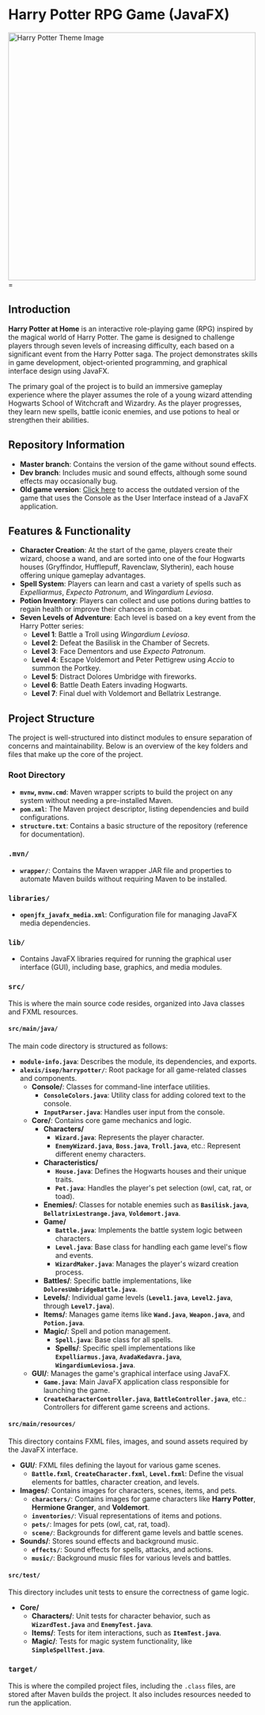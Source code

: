 # Harry Potter RPG Game (JavaFX)
<img src="https://www.pause-canap.com/media/wysiwyg/Saga-harry-potter.jpg" alt="Harry Potter Theme Image" width="500px">=


## Introduction
**Harry Potter at Home** is an interactive role-playing game (RPG) inspired by the magical world of Harry Potter. The game is designed to challenge players through seven levels of increasing difficulty, each based on a significant event from the Harry Potter saga. The project demonstrates skills in game development, object-oriented programming, and graphical interface design using JavaFX.

The primary goal of the project is to build an immersive gameplay experience where the player assumes the role of a young wizard attending Hogwarts School of Witchcraft and Wizardry. As the player progresses, they learn new spells, battle iconic enemies, and use potions to heal or strengthen their abilities. 

## Repository Information
- **Master branch**: Contains the version of the game without sound effects.
- **Dev branch**: Includes music and sound effects, although some sound effects may occasionally bug.
- **Old game version**: [Click here](https://github.com/alexisvafiadis/HarryPotterRPG-with-Console) to access the outdated version of the game that uses the Console as the User Interface instead of a JavaFX application.

## Features & Functionality
- **Character Creation**: At the start of the game, players create their wizard, choose a wand, and are sorted into one of the four Hogwarts houses (Gryffindor, Hufflepuff, Ravenclaw, Slytherin), each house offering unique gameplay advantages.
- **Spell System**: Players can learn and cast a variety of spells such as *Expelliarmus*, *Expecto Patronum*, and *Wingardium Leviosa*.
- **Potion Inventory**: Players can collect and use potions during battles to regain health or improve their chances in combat.
- **Seven Levels of Adventure**: Each level is based on a key event from the Harry Potter series:
  - **Level 1**: Battle a Troll using *Wingardium Leviosa*.
  - **Level 2**: Defeat the Basilisk in the Chamber of Secrets.
  - **Level 3**: Face Dementors and use *Expecto Patronum*.
  - **Level 4**: Escape Voldemort and Peter Pettigrew using *Accio* to summon the Portkey.
  - **Level 5**: Distract Dolores Umbridge with fireworks.
  - **Level 6**: Battle Death Eaters invading Hogwarts.
  - **Level 7**: Final duel with Voldemort and Bellatrix Lestrange.

## Project Structure

The project is well-structured into distinct modules to ensure separation of concerns and maintainability. Below is an overview of the key folders and files that make up the core of the project.

### Root Directory
- **`mvnw`, `mvnw.cmd`**: Maven wrapper scripts to build the project on any system without needing a pre-installed Maven.
- **`pom.xml`**: The Maven project descriptor, listing dependencies and build configurations.
- **`structure.txt`**: Contains a basic structure of the repository (reference for documentation).

### `.mvn/`
- **`wrapper/`**: Contains the Maven wrapper JAR file and properties to automate Maven builds without requiring Maven to be installed.

### `libraries/`
- **`openjfx_javafx_media.xml`**: Configuration file for managing JavaFX media dependencies.

### `lib/`
- Contains JavaFX libraries required for running the graphical user interface (GUI), including base, graphics, and media modules.

### `src/`
This is where the main source code resides, organized into Java classes and FXML resources.

#### `src/main/java/`
The main code directory is structured as follows:
- **`module-info.java`**: Describes the module, its dependencies, and exports.
- **`alexis/isep/harrypotter/`**: Root package for all game-related classes and components.
  - **Console/**: Classes for command-line interface utilities.
    - **`ConsoleColors.java`**: Utility class for adding colored text to the console.
    - **`InputParser.java`**: Handles user input from the console.
  - **Core/**: Contains core game mechanics and logic.
    - **Characters/**
      - **`Wizard.java`**: Represents the player character.
      - **`EnemyWizard.java`**, **`Boss.java`**, **`Troll.java`**, etc.: Represent different enemy characters.
    - **Characteristics/**
      - **`House.java`**: Defines the Hogwarts houses and their unique traits.
      - **`Pet.java`**: Handles the player's pet selection (owl, cat, rat, or toad).
    - **Enemies/**: Classes for notable enemies such as **`Basilisk.java`**, **`BellatrixLestrange.java`**, **`Voldemort.java`**.
    - **Game/**
      - **`Battle.java`**: Implements the battle system logic between characters.
      - **`Level.java`**: Base class for handling each game level's flow and events.
      - **`WizardMaker.java`**: Manages the player's wizard creation process.
    - **Battles/**: Specific battle implementations, like **`DoloresUmbridgeBattle.java`**.
    - **Levels/**: Individual game levels (**`Level1.java`**, **`Level2.java`**, through **`Level7.java`**).
    - **Items/**: Manages game items like **`Wand.java`**, **`Weapon.java`**, and **`Potion.java`**.
    - **Magic/**: Spell and potion management.
      - **`Spell.java`**: Base class for all spells.
      - **Spells/**: Specific spell implementations like **`Expelliarmus.java`**, **`AvadaKedavra.java`**, **`WingardiumLeviosa.java`**.
  - **GUI/**: Manages the game's graphical interface using JavaFX.
    - **`Game.java`**: Main JavaFX application class responsible for launching the game.
    - **`CreateCharacterController.java`**, **`BattleController.java`**, etc.: Controllers for different game screens and actions.

#### `src/main/resources/`
This directory contains FXML files, images, and sound assets required by the JavaFX interface.
- **GUI/**: FXML files defining the layout for various game scenes.
  - **`Battle.fxml`**, **`CreateCharacter.fxml`**, **`Level.fxml`**: Define the visual elements for battles, character creation, and levels.
- **Images/**: Contains images for characters, scenes, items, and pets.
  - **`characters/`**: Contains images for game characters like **Harry Potter**, **Hermione Granger**, and **Voldemort**.
  - **`inventories/`**: Visual representations of items and potions.
  - **`pets/`**: Images for pets (owl, cat, rat, toad).
  - **`scene/`**: Backgrounds for different game levels and battle scenes.
- **Sounds/**: Stores sound effects and background music.
  - **`effects/`**: Sound effects for spells, attacks, and actions.
  - **`music/`**: Background music files for various levels and battles.

#### `src/test/`
This directory includes unit tests to ensure the correctness of game logic.
- **Core/**
  - **Characters/**: Unit tests for character behavior, such as **`WizardTest.java`** and **`EnemyTest.java`**.
  - **Items/**: Tests for item interactions, such as **`ItemTest.java`**.
  - **Magic/**: Tests for magic system functionality, like **`SimpleSpellTest.java`**.

### `target/`
This is where the compiled project files, including the `.class` files, are stored after Maven builds the project. It also includes resources needed to run the application.
